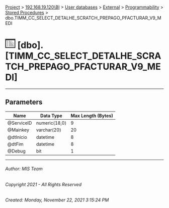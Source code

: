 #### 

[Project](../../../../../index.md) > [192.168.19.120\\BI](../../../../index.md) > [User databases](../../../index.md) > [External](../../index.md) > [Programmability](../index.md) > [Stored Procedures](Stored_Procedures.md) > dbo.TIMM_CC_SELECT_DETALHE_SCRATCH_PREPAGO_PFACTURAR_V9_MEDI

# ![Stored Procedures](../../../../../Images/StoredProcedure32.png) [dbo].[TIMM_CC_SELECT_DETALHE_SCRATCH_PREPAGO_PFACTURAR_V9_MEDI]

---

## <a name="#parameters"></a>Parameters

| Name | Data Type | Max Length (Bytes) |
|---|---|---|
| @ServiceID | numeric(18,0) | 9 |
| @Mainkey | varchar(20) | 20 |
| @dtInicio | datetime | 8 |
| @dtFim | datetime | 8 |
| @Debug | bit | 1 |


---

###### Author:  MIS Team

###### Copyright 2021 - All Rights Reserved

###### Created: Monday, November 22, 2021 3:15:24 PM

